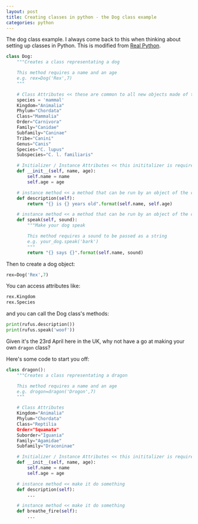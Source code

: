 ```yaml
---
layout: post
title: Creating classes in python - the Dog class example
categories: python
---
```


The dog class example. I always come back to this when thinking about setting up classes in Python. This is modified from [Real Python](https://realpython.com/python3-object-oriented-programming/#classes-in-python).

```python
class Dog:
    """Creates a class representating a dog

    This method requires a name and an age 
    e.g. rex=Dog('Rex',7)
    """

    # Class Attributes << these are common to all new objects made of this class
    species = 'mammal'
    Kingdom="Animalia"
    Phylum="Chordata"
    Class="Mammalia"
    Order="Carnivora"
    Family="Canidae"
    Subfamily="Caninae"
    Tribe="Canini"
    Genus="Canis"
    Species="C. lupus"
    Subspecies="C. l. familiaris"

    # Initializer / Instance Attributes << this inititalizer is required to create a new object of the class
    def __init__(self, name, age):
        self.name = name
        self.age = age

    # instance method << a method that can be run by an object of the class
    def description(self):
        return "{} is {} years old".format(self.name, self.age)

    # instance method << a method that can be run by an object of the class - this one needs an input when called
    def speak(self, sound):
        """Make your dog speak 

        This method requires a sound to be passed as a string
        e.g. your_dog.speak('bark')
        """
        return "{} says {}".format(self.name, sound)
```

Then to create a dog object:

```python
rex=Dog('Rex',7)
```

You can access attributes like:

```python
rex.Kingdom
rex.Species
```

and you can call the Dog class's methods:

```python
print(rufus.description())
print(rufus.speak('woof'))
```

Given it's the 23rd April here in the UK, why not have a go at making your own `dragon` class?

Here's some code to start you off:

```python
class dragon():
    """Creates a class representating a dragon

    This method requires a name and an age 
    e.g. drogon=dragon('Drogon',7)
    """

    # Class Attributes
    Kingdom="Animalia"
    Phylum="Chordata"
    Class="Reptilia
    Order="Squamata"
    Suborder="Iguania"
    Family="Agamidae"
    Subfamily="Draconinae"

    # Initializer / Instance Attributes << this inititalizer is required to create a new object of the class
    def __init__(self, name, age):
        self.name = name
        self.age = age

    # instance method << make it do something
    def description(self):
        ...

    # instance method << make it do something
    def breathe_fire(self):
        ...
```
